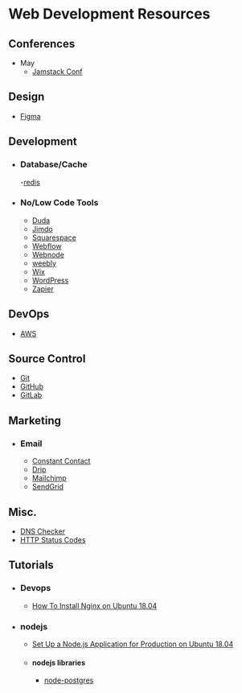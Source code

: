 # Web Development Resources

## Conferences
- May
  - [Jamstack Conf](https://jamstackconf.com/ "Jamstack May 27-28")

## Design
- [Figma](https://www.figma.com "Figma")


## Development
- ### Database/Cache
   -[redis](https://redis.io/ "redis")
   
- ### No/Low Code Tools
  - [Duda](https://www.duda.co/ "Duda")
  - [Jimdo](https://www.jimdo.com/ "Jimdo")
  - [Squarespace](https://www.squarespace.com/ "Squarespace")
  - [Webflow](https://webflow.com/ "Webflow")
  - [Webnode](https://us.webnode.com/ "Webnode")
  - [weebly](https://www.weebly.com/ "weebly")
  - [Wix](https://www.wix.com/ "Wix")
  - [WordPress](https://www.wordpress.org "WordPress")
  - [Zapier](https://zapier.com/ "Zapier")


## DevOps
- [AWS](https://aws.amazon.com "AWS")

## Source Control
- [Git](https://git-scm.com/ "Git")
- [GitHub](https://github.com/ "GitHub")
- [GitLab](https://gitlab.com/ "GitLab")

## Marketing
- ### Email
  - [Constant Contact](https://constantcontact.com "Constant Contact")
  - [Drip](https://drip.com "Drip")
  - [Mailchimp](https://mailchimp.com "Mailchimp")
  - [SendGrid](https://sendgrid.com "SendGrid")

## Misc.
- [DNS Checker](https://dnschecker.org/ "DNSChecker.org")
- [HTTP Status Codes](https://httpstatuses.com/ "HttpStatues.com")

## Tutorials
- ### Devops
  - [How To Install Nginx on Ubuntu 18.04](https://www.digitalocean.com/community/tutorials/how-to-install-nginx-on-ubuntu-18-04 "Digital ocean")
- ### nodejs
   - [Set Up a Node.js Application for Production on Ubuntu 18.04](https://www.digitalocean.com/community/tutorials/how-to-set-up-a-node-js-application-for-production-on-ubuntu-18-04)
   - #### nodejs libraries
      - [node-postgres](https://node-postgres.com/)